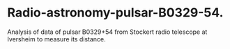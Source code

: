 # Radio-astronomy-pulsar-B0329-54.

Analysis of data of pulsar B0329+54 from Stockert radio telescope at Iversheim to measure its distance. 
